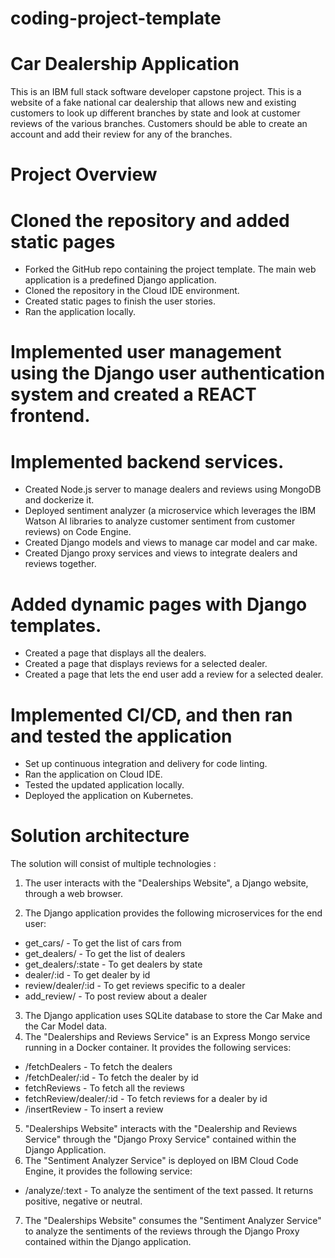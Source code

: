 # coding-project-template
# Car Dealership Application 

This is an IBM full stack software developer capstone project. This is a website of a fake national car dealership that allows new and existing customers to look up different branches by state and look at customer reviews of the various branches. Customers should be able to create an account and add their review for any of the branches.

# Project Overview

# Cloned the repository and added static pages
- Forked the GitHub repo containing the project template. The main web application is a predefined Django application.
- Cloned the repository in the Cloud IDE environment.
- Created static pages to finish the user stories.
- Ran the application locally.
# Implemented user management using the Django user authentication system and created a REACT frontend.
# Implemented backend services.
 - Created Node.js server to manage dealers and reviews using MongoDB and dockerize it.
 - Deployed sentiment analyzer (a microservice which leverages the IBM Watson AI libraries to analyze customer sentiment from customer reviews) on Code Engine.
 - Created Django models and views to manage car model and car make.
 - Created Django proxy services and views to integrate dealers and reviews together.
# Added dynamic pages with Django templates.
  - Created a page that displays all the dealers.
  - Created a page that displays reviews for a selected dealer.
  - Created a page that lets the end user add a review for a selected dealer.
# Implemented CI/CD, and then ran and tested the application
  - Set up continuous integration and delivery for code linting.
  - Ran the application on Cloud IDE.
  - Tested the updated application locally.
  - Deployed the application on Kubernetes.

    
# Solution architecture
The solution will consist of multiple technologies :

1) The user interacts with the "Dealerships Website", a Django website, through a web browser.

2) The Django application provides the following microservices for the end user:
  - get_cars/ - To get the list of cars from
  - get_dealers/ - To get the list of dealers
  - get_dealers/:state - To get dealers by state
  - dealer/:id - To get dealer by id
  - review/dealer/:id - To get reviews specific to a dealer
  - add_review/ - To post review about a dealer
3) The Django application uses SQLite database to store the Car Make and the Car Model data.
4) The "Dealerships and Reviews Service" is an Express Mongo service running in a Docker container. It provides the following services:
  - /fetchDealers - To fetch the dealers
  - /fetchDealer/:id - To fetch the dealer by id
  - fetchReviews - To fetch all the reviews
  - fetchReview/dealer/:id - To fetch reviews for a dealer by id
  - /insertReview - To insert a review
5) "Dealerships Website" interacts with the "Dealership and Reviews Service" through the "Django Proxy Service" contained within the Django Application.
6) The "Sentiment Analyzer Service" is deployed on IBM Cloud Code Engine, it provides the following service:
  - /analyze/:text - To analyze the sentiment of the text passed. It returns positive, negative or neutral.
7) The "Dealerships Website" consumes the "Sentiment Analyzer Service" to analyze the sentiments of the reviews through the Django Proxy contained within the Django application.
